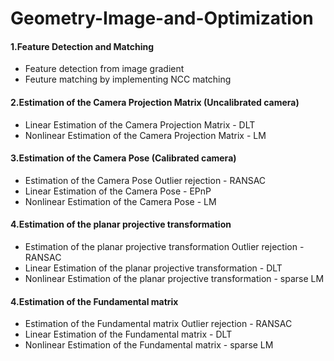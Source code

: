 # Geometry-Image-and-Optimization
#### 1.Feature Detection and Matching
* Feature detection from image gradient
* Feuture matching by implementing NCC matching

#### 2.Estimation of the Camera Projection Matrix (Uncalibrated camera)
* Linear Estimation of the Camera Projection Matrix - DLT
* Nonlinear Estimation of the Camera Projection Matrix - LM

#### 3.Estimation of the Camera Pose (Calibrated camera)
* Estimation of the Camera Pose Outlier rejection - RANSAC
* Linear Estimation of the Camera Pose - EPnP
* Nonlinear Estimation of the Camera Pose - LM

#### 4.Estimation of the planar projective transformation
* Estimation of the planar projective transformation Outlier rejection - RANSAC
* Linear Estimation of the planar projective transformation - DLT
* Nonlinear Estimation of the planar projective transformation - sparse LM

#### 4.Estimation of the Fundamental matrix
* Estimation of the Fundamental matrix Outlier rejection - RANSAC
* Linear Estimation of the Fundamental matrix - DLT
* Nonlinear Estimation of the Fundamental matrix - sparse LM

